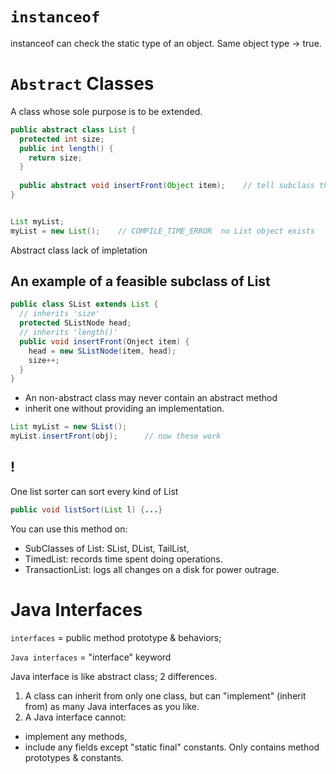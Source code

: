 # `instanceof`
instanceof can check the static type of an object. Same object type -> true.

# `Abstract` Classes
A class whose sole purpose is to be extended.

```java
public abstract class List {
  protected int size;
  public int length() {
    return size;
  }
  
  public abstract void insertFront(Object item);    // tell subclass that they must have this method
}


List myList;
myList = new List();    // COMPILE_TIME_ERROR  no List object exists

```
Abstract class lack of impletation

## An example of a feasible subclass of List
```java
public class SList extends List {
  // inherits 'size'
  protected SListNode head;
  // inherits 'length()'
  public void insertFront(Onject item) {
    head = new SListNode(item, head);
    size++;
  }
}
```
* An non-abstract class may never contain an abstract method
* inherit one without providing an implementation.
```java
List myList = new SList();
myList.insertFront(obj);      // now these work
```

## !
One list sorter can sort every kind of List
```java
public void listSort(List l) {...}

```
You can use this method on:

* SubClasses of List: SList, DList, TailList, 
* TimedList: records time spent doing operations.
* TransactionList: logs all changes on a disk for power outrage.



# Java Interfaces
`interfaces` = public method prototype & behaviors;

`Java interfaces` = "interface" keyword

Java interface is like abstract class; 2 differences.
1. A class can inherit from only one class, but can "implement" (inherit from) as many Java interfaces as you like.
2. A Java interface cannot:
* implement any methods,
* include any fields except "static final" constants. Only contains method prototypes & constants.
